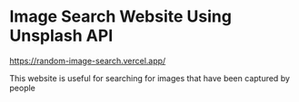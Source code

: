 # Image Search Website Using Unsplash API

https://random-image-search.vercel.app/

This website is useful for searching for images that have been captured by people


